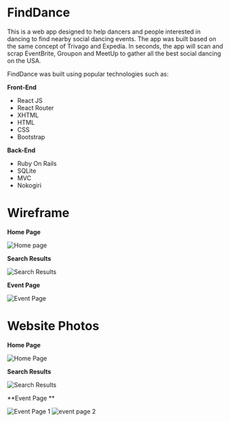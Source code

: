 # FindDance

This is a web app designed to help dancers and people interested in dancing to find nearby social dancing events. The app was built based on the same concept of Trivago and Expedia. In seconds, the app will scan and scrap EventBrite, Groupon and MeetUp to gather all the best social dancing on the USA. 

FindDance was built using popular technologies such as: 

**Front-End**
- React JS
- React Router
- XHTML
- HTML
- CSS
- Bootstrap

**Back-End**
- Ruby On Rails
- SQLite
- MVC
- Nokogiri 

# Wireframe

**Home Page**

![Home page](https://lh3.googleusercontent.com/_QgXGEm00aKNKlU7bBtJHNn9Z0_UyD5aEBtaiz7STDJwvDqLz9QtK2MKUJPuLz9jaG96fNP1g5c2gIVoCF9C0rcnNEkmQK3RCyjZMeqOOTfm8Eqx551185dMf7dUhIXIPvm_1c2VZR0Noz-xC_fDlk8i1Fo1ElVugKr367ibDG8WFkZH-KsKviie1fzjd2IQSdIVlEsqAMn5w8HOEOYufS1p3X6P48aIlbeb6kBmECfsudtSig9NyuGF_hQpMLAqynta1iRHUMpUphGHxgzZsrujWgDG1bRdIP6qM07ZD_Aq2gd8gglvp2LGvb1DYdro8mvmkmBFAg3GpO4SN8qKoIPbH95e5kjrsRPsdZs5Y-2FfQ84IBcvrVRNgSMcpzvQ3PrWaa3reoCqENoi1h0QddP7SVTzQm-mRmG4Lbs5SgjBNUS8DW3T72xaaPx7LKwNfloMXXoCXtl7HUSoGk_A7-Qg25bpJVUCvkXasiz_4kwpCpgezhh3Eo5UTcB3shCR61P1TUHDMr_ecWIpIN7xHaF8ikABYFarNRCKhrFew2R-W8GpZumGzaj_Nhz5QF_p9KuvkMoGL8PtFbkHohRJw8F4rm10Rw-uZ2V5jpydDNlAW5VCwWpfm8qBS3yiNfVocnwYWEyxivsllE3NStBMJkG3mW5YjTo2pkE1MysaGxol4pqXuGtAqzU=w909-h667-no "Home page")

**Search Results**

![Search Results](https://lh3.googleusercontent.com/XnWS5B_RUqbvc-nh8z6V8AG1rbsCSg21SnKi_U0dH_3cE2Td669sthrC8U4qwWhK-62Tz_0v7KuPdT3mGIiean5lh6luRvqmbFY9CsCOXYQn02K5J8F64vS_RLZMCXC1GU2uGo4u_dDQafrZ0sKPK5RL3mJuqtnKK8pbdzy2bvxIgZqnco8ZxEFmGguKy4tVfyNxHyHrPrA4qAhfDLonrAypBFmJ7iAHSt0OVrceXIIXT24VSkTCnUYq457m_Id3sFs_O-1JFBP1tA0v0nL0NiYVsgjWCL3TrXmjaK-f2KubU0u80zvGK53wKtQOq_sD2tCUMkb0LxPH9fj0tdqtDXkKrT_LOWHBaqqZd8dSNyv1bZDEhfqtneMWfnTovxaVXYnOyFXfM367d73ATZUmqHog7ZyJV-Y_hWlmkjjspXAkLP1U6tMRu2Ix4sHHAHllhT-Xx-cgVV6r-ReGToi9vysi8-hfWO8sGOhHmQ75hBMEdUhk3RIZmHzLa8e1CzFSRl-HEdihOmJJ1jqY2f0kJsyu2OAT0HDLRrUEddOZReHYMzNA4J5XflYJO6SmphrWCeE2zwS841QXV63rbtLbsxkJPVt31DuLLXldj7x3_L6T2LC-W-kYY1lL17bYfyxxhnLuywoEG5Al1T8UrSJzqbD51i9CUJqMf14mjA7CIl5g9YG3Ayjdx9M=w912-h928-no "Search Results")

**Event Page**

![Event Page](https://lh3.googleusercontent.com/s_zPDaMi3jroDYtAtoqycTfUhI35tnyTgVepI24j-p-ZfN2q5YGJJs_JTxCJbP3HU1exn6e6HKZN6yPd2C9TSYuYwMU6x6Fk0mF0PECYy4N2TckIqqh1LQwOKu0v1I5mgvVp_FdRiaq_Ak_y9ey0wVwKWz2r62XMrh9b5glwMeUAQH4FpWqoNvOrx4lj-qcdNDim4qrp37nkel-05B1BRA5gbz_U0N-VtwiQNejWnfg17XSPhFRaKsCqPWgoGh31-i6oAbCrvvdVBgW7gMmu6UIHeGsImJYXBWtShipbi6JXgIgrouB5f8x0Yb6Jh3yh-K7QkSDa8V2rHewqm0xoVMBrZBnCx0F5TxZqbiZSPErIMgsANglYH9R0JpHS6YNsIRsXaPnBthoPYwWWP99rJ8FZ22WdYP9GVQP2y3-OE0WFMZTbtwQSls33tGbyz2A1yuThR7cUM2M7YhTknj29onpU0KTp2qeck3_rztDCEzIHbMuRChudXDfRmKfKa9jBDTXumjUmbb1x8F_FRAR_zCULiWW9OXCAD_W_rb8XeWxrOF9CWeVfPNHnuCQqXpU6uNinMY-BIzs0XgVNssacAZhSmlhNeNMX_ljyh-AdhrIAklHcu9OW4SYdQhT_nQUZ9VNzL_s4Th5RQ1T1M5wzTLXUjOLFHKZX37PLw3JGlAf9S-8a63W_F80=w554-h862-no "Event Page")

# **Website Photos**

**Home Page**

![Home Page](https://lh3.googleusercontent.com/M4L6aiZvTET3zHowfM-7ZcYGBljk50m7skh691MFA4JhHIeSLtmDuOdgKVaJlMLFF7f5GP-UwsToB-hmMn1CtqQkuubCx9MQssZgeSxxbV8xUvk0i9TexrXpf8eDbt_yu5cm4h0x8EvPGZtBPibaHSmudKd_7aqi5AzeVo-upWwS3KJ2LI-yX7XXqBTAbvSLu34IFKn4F3UDYuW7H-NyG5Ou4IKJD6HGgKHG8GG_bKVvepoDde-GW32VV2qM6WnBbePEsgWTBfVIots52Yamcl4IJ9_rqs-pdNleYTAYxuKhQoU9LFslyTS8nat0uwLxOQfzWboR9cl7krm5ehO1XvApOduJzxk71NUFsWUhVbm9Ocy0oJ229yqz4GOPc45khTBqTZ5WGSuLN6NWIuua31qFLXZLM2KJFOW0x26S_MSKaiOX-tKp600LghXH6sweIH9pLGCFnQh8vx8YhFfkVy6lDslEq5WdeZ0YcNPV_Cq2-ShqAvLh1lSrOgHrSdO4DKHyyFQTv4cSrCgcCu0xFDqv5cNfUY8yMCW6X6eWDUWmKR2OOHAeSnF_2O9BBiNVwQiZBcclyXaHnvG87GBSek-B0rO1ae0EVLz7OtuxeAiGdPFTjBeg9m2zreUdz02ZjIfyQZcnxIz054C3I7YKQpzAaT8XCDr19SiB1zSoFwnZqO_A0yWf-O8=w1919-h969-no "Home Page")

**Search Results**

![Search Results](https://lh3.googleusercontent.com/U2IGSQZ0ropp1fcyDijoQorM6scykHBK4cHHvqqudzDHufrxWjbGrm701fnfWZcORzKpb_lcSAh0fPt5-M1JHJtWgKbWeZmVNge-Rvqb1SC4V-bhaOsh2_-9-MdrtluV5_PdGHpgFBYmHKtO0RQJN4iOHa0D4OuVkvtAbL3Wfc9PGg4iIeV0CGaHoQFYo2eeIEOBHHrVJSrjX8yNLMig1Jzd2YLBPjYfr8jRUUdyfr3a-7qz6-QfFfqK7E9ReCoXQn27cVbM6czQe997yq5ecbDxYYpCXLQebXR6KbECdmrz7owUCzljyy2vaBUDXNKAms8LTAfyNDeRDxBp4CuUrQJey9FdF2pYdJLUbZoZe7MCShHv4lXm2FyKL4CaMd0-fr6Vthxxee0_XGt0WY5f3SNX5gqFzGBXAKdhnzOMAU5V5Zmf-cFnImjgaLeLanWtmcD7UFtaJNHvTgNWdskVJAoNGqfqILMQqF_UVPKRGMKqNARc86pFc8Qmq_7m8Z2FjWyDbkcabj9v1Q5iA0aEBGnl5jhcPq6r0vbJu0irXKNUw-nskfeJden5xUcUXe8Rj1PDWgpsy9ElQwklU6Y0OkrBOnEnwHtD5TSo9b-4634h0j7rN92ZxYw2uAO947sRVvsgJ3qWtCC_dO8yhRnaIlXQ_Uy5ReHLx712WtSdRU4xLgn8ahRFg0c=w1919-h969-no "Search Results")

**Event Page **

![Event Page 1](https://lh3.googleusercontent.com/yfB_yfunvPCVSAzTr0nveXhHr35ciEc1pwF13kYj0abff-MRPwdkgjQZc4YuMO1Tn_nPyII93B5lX8ZFkfr1fYirl4fl5EHO_JT8PgVXRvc4W3n1oQfJRpc_C_C9nEAWWx0Y5zrBpTtSp-bw7JosuvytebPHZGEWw_Hng-a6ajvOQV5vy8heA9nYvUsRHm4Bfv-QgT8D1xj5nzgC_GrVwTDpjkJz0hy6EsDLw-ebbN1O5bm6MD4YL_-Mu7O7-nU_C72cZmEdf7JnZ5aZ78F7j4hhO5iRlQ0NfNrh1KgeVD1Qj5wxEBIGJoN-PgruZqcxjmMIUUXGbsLiQvB8J3u0naWS5in9CNEwPCXFtmyH1cYwEc6cQeO_9prNHTJLY0LbQc_z8rC5oo6-RGB0s1EPlfuQDk0l9JtjwuKrSSF6Wi4rG7lHIet1vUzpjqaDH4cBm2tFo0J5UbByyUv_s5rcB0XFr_iZVousaXj59WHW1MLzoDeqXVZDFaDMUUmuZfzkXzEWYsbNRo2dUhGjlGRa4fLp-S5LbKtkqO3dlhMO7Y6cI-tFSUAebunGiigEV3P0v7XLPDTPLsa0CdfuLPmqJgMTRkbTvsc8k9DJfL-sS11cUqLfGKLOrQTTrlXshLEbPeVTUTMyCvFIwfafi1mPBnW_sM-hqNOuxPPxmPd9uHOtEAU9SB_vLnc=w1919-h969-no "Event Page 1")
![event page 2](https://lh3.googleusercontent.com/3JqZ3OEnxVg6UEa98qbShpTyVTSBhE2JmSlxwtEZIS1JOBu8tKFUGXILBOhpEy6Uq1AHU8y9DEN7jVLLHD3y_EqYU4TPAFp1dv8qF1vxFat14UvRtdhIzGXJTHcVLPZfaNZHhJmWnZmSkftB9NY8IzX60CV6B71EEPd0u_J2Qu2Tu5s0p5c371k2Pnj92RIxDA2A4MObjXV-rvz08ea6A1KL2mi2b-uVAM-CZxTLXVodGADSvHuI-jjiD7ue0Iz430MEGnrV0Ej-i8Fpa_1B4UjvXidUqQpM4AF8zAfCcAOZTJS9gH1SKgEyVyGnV_de9un9dUMcnLyxl5SdIVOcQ4q4g3nu8L0D9Sq0sqxOdUmrXewaVt06hPd2kPrwIjDJzMtOUs23p1h3Y1ROXwcabkQWev5JEPAYhl5q3jPIfkd2CilqXFKlkjqj63W2RaFbV9ZFpPmhIG7n0EnHkD43i9LagUPgIoSeY8o8yGuPGwbX2VsMupDrukWka1N1GIVDONnA5DsDJjWdUKnYzV2ojIiEaHqXMo2K4hV6VA3EN8CEDtQO5UMqSQ5Uj7uzuvr05JBrPUkught_LguKWafckbwquvf87l4fF-886DPpGc6D8V5CTr77qNfCvzcH-zd1I71acoZgObmmWfENpo6bmgXhlkqYYQ5yBhphI7ee0VbzVDG-ytD4ofI=w1920-h963-no "event page 2")

